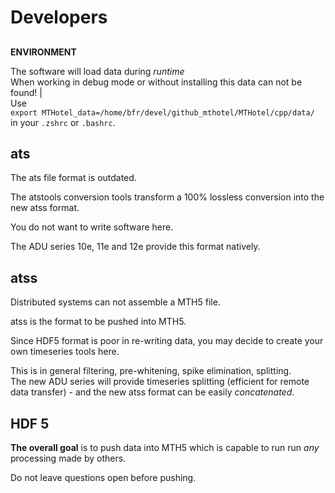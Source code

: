 # Developers

##

**ENVIRONMENT**

The software will load data during *runtime* <br>
When working in debug mode or without installing this data can not be found! |<br>
Use <br> `export MTHotel_data=/home/bfr/devel/github_mthotel/MTHotel/cpp/data/` <br> in your `.zshrc` or `.bashrc`.

## ats

The ats file format is outdated.

The atstools conversion tools transform a 100% lossless conversion into the new atss format.

You do not want to write software here.

The ADU series 10e, 11e and 12e provide this format natively.

## atss

Distributed systems can not assemble a MTH5 file.

atss is the format to be pushed into MTH5.

Since HDF5 format is poor in re-writing data, you may decide to create your own timeseries tools here.

This is in general filtering, pre-whitening, spike elimination, splitting. <br>
The new ADU series will provide timeseries splitting (efficient for remote data transfer) - and the new atss format can be easily *concatenated*. 

## HDF 5

**The overall goal** is to push data into MTH5 which is capable to run run *any* processing made by others.

Do not leave questions open before pushing.